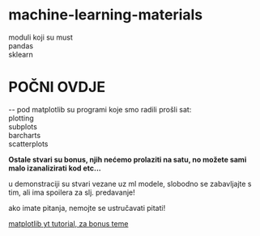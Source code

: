 # machine-learning-materials

moduli koji su must
<br>pandas<br>
sklearn<br>

# POČNI OVDJE

-- pod matplotlib su programi koje smo radili prošli sat:
<br>plotting
<br>subplots
<br>barcharts
<br>scatterplots

<b>Ostale stvari su bonus, njih nećemo prolaziti na satu, no možete sami malo izanalizirati kod etc...
</b>
<p>u demonstraciji su stvari vezane uz ml modele, slobodno se zabavljajte s tim, ali ima spoilera za slj. predavanje!</p>
<p> ako imate pitanja, nemojte se ustručavati pitati! </p>
<a href=https://www.youtube.com/watch?v=wB9C0Mz9gSo>matplotlib yt tutorial, za bonus teme</a>
